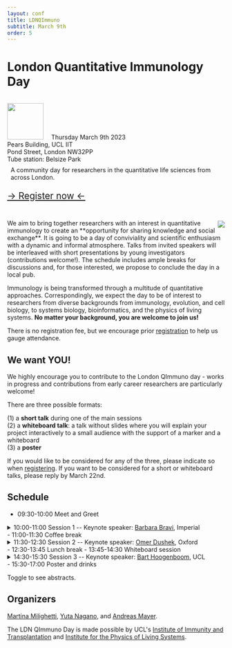```yaml
---
layout: conf
title: LDNQImmuno
subtitle: March 9th
order: 5
---
```


<div class="titlebox">
  <h1>
  London Quantitative Immunology Day
  </h1>
  <div class="box">
  <img style="width:6em;margin-left:0;margin-top:1em;margin-right:1em" src="../images/ldnqimmuno.png">
  <span style="text-align:left">
    Thursday March 9th 2023 <br /> 
    Pears Building, UCL IIT <br />
    Pond Street, London NW32PP <br />
    Tube station: Belsize Park <br />
  </span>
  </div>
  <p style="margin-top:0em;padding:0.5rem">
    A community day for researchers in the quantitative life sciences from across London. <br />
  </p>
  <p style="margin-top:0em;padding-top:0em;padding-bottom:1em;font-size:150%">
   <a href="https://forms.office.com/Pages/ResponsePage.aspx?id=_oivH5ipW0yTySEKEdmlwsefyMHuSa9KkArfAHERWzNUQ0tOMlJIMElFUEVLNTM0T0RHMk9XSDZaSy4u">&rarr; Register now &larr;</a>
  </p>
</div>

<img style="max-width:55%;margin:0.2rem;padding-right:0;margin-right:0" src="../images/ldnday23.png" align="right">
We aim to bring together researchers with an interest in quantitative immunology to create an **opportunity for sharing knowledge and social exchange**. It is going to be a day of conviviality and scientific enthusiasm with a dynamic and informal atmosphere. Talks from invited speakers will be interleaved with short presentations by young investigators (contributions welcome!). The schedule includes ample breaks for discussions and, for those interested, we propose to conclude the day in a local pub.

Immunology is being transformed through a multitude of quantitative approaches. Correspondingly, we expect the day to be of interest to researchers from diverse backgrounds from immunology, evolution, and cell biology, to systems biology, bioinformatics, and the physics of living systems. **No matter your background, you are welcome to join us!**

There is no registration fee, but we encourage prior [registration](https://forms.office.com/Pages/ResponsePage.aspx?id=_oivH5ipW0yTySEKEdmlwsefyMHuSa9KkArfAHERWzNUQ0tOMlJIMElFUEVLNTM0T0RHMk9XSDZaSy4u) to help us gauge attendance.

## We want YOU!

We highly encourage you to contribute to the London QImmuno day - works in progress and contributions from early career researchers are particularly welcome!

There are three possible formats:

(1) a **short talk** during one of the main sessions  
(2) a **whiteboard talk**: a talk without slides where you will explain your project interactively to a small audience with the support of a marker and a whiteboard  
(3) a **poster** 

If you would like to be considered for any of the three, please indicate so when [registering](https://forms.office.com/Pages/ResponsePage.aspx?id=_oivH5ipW0yTySEKEdmlwsefyMHuSa9KkArfAHERWzNUQ0tOMlJIMElFUEVLNTM0T0RHMk9XSDZaSy4u). If you want to be considered for a short or whiteboard talks, please reply by March 22nd.

## Schedule

- 09:30-10:00 Meet and Greet  
<details>
<summary>
10:00-11:00 Session 1  -- Keynote speaker:  <a href="https://www.imperial.ac.uk/people/b.bravi21">Barbara Bravi</a>, Imperial
</summary>
To be announced
</details>
- 11:00-11:30 Coffee break  
<details>
<summary>
11:30-12:30 Session 2 -- Keynote speaker: <a href="https://dushek.path.ox.ac.uk/">Omer Dushek</a>, Oxford
</summary>
  <h3>The discriminatory power of the T cell receptor</h3>
 <p>T cells use their T cell receptors (TCRs) to discriminate between lower-affinity self and higher-affinity non-self peptides presented on major histocompatibility complex (pMHC) antigens. Although the discriminatory power of the TCR is widely believed to be near-perfect, technical difficulties have hampered efforts to precisely quantify it. Using an accurate method for measuring very low TCR/pMHC affinities, we quantify the discriminatory power of the TCR. We find that TCR discrimination, although enhanced compared with conventional cell-surface receptors is imperfect: primary human T cells can respond to pMHC with affinities as low as KD ∼ 1 mM. The kinetic proofreading mechanism fit our data, providing the first estimates of both the time delay (2.8 s) and number of biochemical steps (2.67) that are consistent with the extraordinary sensitivity of antigen recognition. We next identify factors that can control antigen discrimination, including the accessory receptors CD2 and LFA-1. Taken together, our findings explain why self pMHC frequently induce autoimmune diseases and anti-tumour responses, and suggest ways to modify TCR discrimination for improved therapies.</p>
</details>
- 12:30-13:45 Lunch break
- 13:45-14:30 Whiteboard session  
<details>
<summary>
14:30-15:30 Session 3 -- Keynote speaker: <a href="https://www.hoogenboom-lab.com/">Bart Hoogenboom</a>, UCL
</summary>
  <h3>Physical membrane properties protect cytotoxic T cells from suicide</h3>
  <p>To eliminate virus-infected and tumour cells, cytotoxic T cells form a synapse with their target, in which they release pro-apoptotic granzymes as well as pore forming proteins called perforin. Perforin punches holes in the target membrane to facilitate cell entry for the granzymes, which next initiate a signalling cascade leading to programmed cell death (apoptosis). It has long been a mystery what protected the T cells from being targeted by the proteins they secrete to kill their targets. I will report on recent studies that have identified such self-protection mechanisms based on the physical properties of the T cell membrane. Notably, enhanced lipid order and packing reduce perforin binding, whereas externalisation of negatively charged lipids results in local deactivation of perforin. This raises the yet unanswered question if similar membrane-based protection could be used by cancer cells to evade immune killing.
  </p>
</details>
- 15:30-17:00 Poster and drinks  

Toggle to see abstracts.

## Organizers

[Martina Milighetti](https://twitter.com/martina_milig), [Yuta Nagano](https://www.yutanagano.com/), and [Andreas Mayer](https://qimmuno.com/).

The LDN QImmuno Day is made possible by UCL's [Institute of Immunity and Transplantation](https://www.ucl.ac.uk/immunity-transplantation/ucl-institute-immunity-and-transplantation) and [Institute for the Physics of Living Systems](https://www.ucl.ac.uk/physics-living-systems/institute-physics-living-systems).
